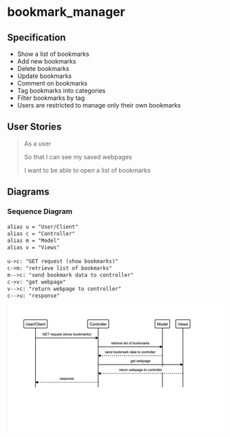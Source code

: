 # bookmark_manager

## Specification

* Show a list of bookmarks
* Add new bookmarks
* Delete bookmarks
* Update bookmarks
* Comment on bookmarks
* Tag bookmarks into categories
* Filter bookmarks by tag
* Users are restricted to manage only their own bookmarks

## User Stories

> As a user
>
> So that I can see my saved webpages
>
> I want to be able to open a list of bookmarks

>
>
>
>
>

## Diagrams

### Sequence Diagram

```
alias u = "User/Client"
alias c = "Controller"
alias m = "Model"
alias v = "Views"

u->c: "GET request (show bookmarks)"
c->m: "retrieve list of bookmarks"
m-->c: "send bookmark data to controller"
c->v: "get webpage"
v-->c: "return webpage to controller"
c-->u: "response"
```

![Sequence Diagram](sequence_diagram.png)
